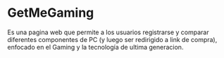 # GetMeGaming
Es una pagina web que permite a los usuarios registrarse y comparar diferentes componentes de PC (y luego ser redirigido a link de compra), enfocado en el Gaming y la tecnología de ultima generacion.
